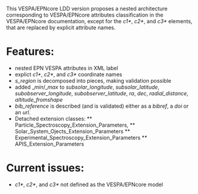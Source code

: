 This VESPA/EPNcore LDD version proposes a nested architecture corresponding to VESPA/EPNcore attributes classification in the VESPA/EPNcore documentation, except for the _c1*_, _c2*_, and _c3*_ elements, that are replaced by explicit attribute names.
        
# Features:
* nested EPN VESPA attributes in XML label
* explict _c1*_, _c2*_, and _c3*_ coordinate names
* _s_region_ is decomposed into pieces, making validation possible
* added __min_/__max_ to _subsolar_longitude_, _subsolar_latitude_, _subobserver_longitude_, _subobserver_latitude_, _ra_, _dec_, _radial_distance_, _altitude_fromshape_
* _bib_reference_ is described (and is validated) either as a _bibref_, a _doi_ or an _url_.
* Detached extension classes: 
** Particle_Spectroscopy_Extension_Parameters, 
** Solar_System_Ojects_Extension_Parameters
** Experimental_Spectroscopy_Extension_Parameters
** APIS_Extension_Parameters
            
 # Current issues:
* _c1*_, _c2*_, and _c3*_ not defined as the VESPA/EPNcore model
